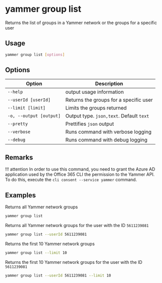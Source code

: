 # yammer group list

Returns the list of groups in a Yammer network or the groups for a specific user

## Usage

```sh
yammer group list [options]
```

## Options

Option|Description
------|-----------
`--help`|output usage information
`--userId [userId]`|Returns the groups for a specific user
`--limit [limit]`|Limits the groups returned
`-o, --output [output]`|Output type. `json,text`. Default `text`
`--pretty`|Prettifies `json` output
`--verbose`|Runs command with verbose logging
`--debug`|Runs command with debug logging

## Remarks

!!! attention
    In order to use this command, you need to grant the Azure AD application used by the Office 365 CLI the permission to the Yammer API. To do this, execute the `cli consent --service yammer` command.

## Examples

Returns all Yammer network groups

```sh
yammer group list
```

Returns all Yammer network groups for the user with the ID `5611239081`

```sh
yammer group list --userId 5611239081
```

Returns the first 10 Yammer network groups

```sh
yammer group list --limit 10
```

Returns the first 10 Yammer network groups for the user with the ID `5611239081`

```sh
yammer group list --userId 5611239081 --limit 10
```
